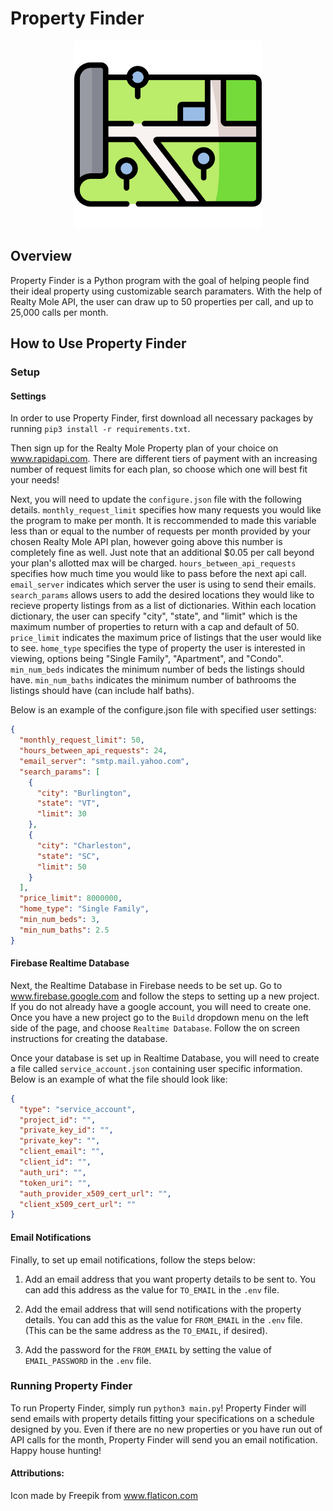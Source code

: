 # Property Finder

<p align="center">
  <img alt ="Calendar Image" src="assets/map.png" width="300">
</p>

## Overview

Property Finder is a Python program with the goal of helping people find their ideal property using customizable search paramaters. With the help of Realty Mole API, the user can draw up to 50 properties per call, and up to 25,000 calls per month.

## How to Use Property Finder

### Setup

#### Settings

In order to use Property Finder, first download all necessary packages by running `pip3 install -r requirements.txt`.

Then sign up for the Realty Mole Property plan of your choice on www.rapidapi.com. There are different tiers of payment with an increasing number of request limits for each plan, so choose which one will best fit your needs!

Next, you will need to update the `configure.json` file with the following details. `monthly_request_limit` specifies how many requests you would like the program to make per month. It is reccommended to made this variable less than or equal to the number of requests per month provided by your chosen Realty Mole API plan, however going above this number is completely fine as well. Just note that an additional $0.05 per call beyond your plan's allotted max will be charged. `hours_between_api_requests` specifies how much time you would like to pass before the next api call. `email_server` indicates which server the user is using to send their emails. `search_params` allows users to add the desired locations they would like to recieve property listings from as a list of dictionaries. Within each location dictionary, the user can specify "city", "state", and "limit" which is the maximum number of properties to return with a cap and default of 50. `price_limit` indicates the maximum price of listings that the user would like to see. `home_type` specifies the type of property the user is interested in viewing, options being "Single Family", "Apartment", and "Condo". `min_num_beds` indicates the minimum number of beds the listings should have. `min_num_baths` indicates the minimum number of bathrooms the listings should have (can include half baths).

Below is an example of the configure.json file with specified user settings:

```json
{
  "monthly_request_limit": 50,
  "hours_between_api_requests": 24,
  "email_server": "smtp.mail.yahoo.com",
  "search_params": [
    {
      "city": "Burlington",
      "state": "VT",
      "limit": 30
    },
    {
      "city": "Charleston",
      "state": "SC",
      "limit": 50
    }
  ],
  "price_limit": 8000000,
  "home_type": "Single Family",
  "min_num_beds": 3,
  "min_num_baths": 2.5
}
```

#### Firebase Realtime Database

Next, the Realtime Database in Firebase needs to be set up. Go to www.firebase.google.com and follow the steps to setting up a new project. If you do not already have a google account, you will need to create one. Once you have a new project go to the `Build` dropdown menu on the left side of the page, and choose `Realtime Database`. Follow the on screen instructions for creating the database.

Once your database is set up in Realtime Database, you will need to create a file called `service_account.json` containing user specific information. Below is an example of what the file should look like:

```json
{
  "type": "service_account",
  "project_id": "",
  "private_key_id": "",
  "private_key": "",
  "client_email": "",
  "client_id": "",
  "auth_uri": "",
  "token_uri": "",
  "auth_provider_x509_cert_url": "",
  "client_x509_cert_url": ""
}
```

#### Email Notifications

Finally, to set up email notifications, follow the steps below:

1. Add an email address that you want property details to be sent to. You can add this address as the value for `TO_EMAIL` in the `.env` file.

2. Add the email address that will send notifications with the property details. You can add this as the value for `FROM_EMAIL` in the `.env` file. (This can be the same address as the `TO_EMAIL`, if desired).

3. Add the password for the `FROM_EMAIL` by setting the value of `EMAIL_PASSWORD` in the `.env` file.

### Running Property Finder

To run Property Finder, simply run `python3 main.py`! Property Finder will send emails with property details fitting your specifications on a schedule designed by you. Even if there are no new properties or you have run out of API calls for the month, Property Finder will send you an email notification. Happy house hunting!

#### Attributions:

Icon made by Freepik from www.flaticon.com
